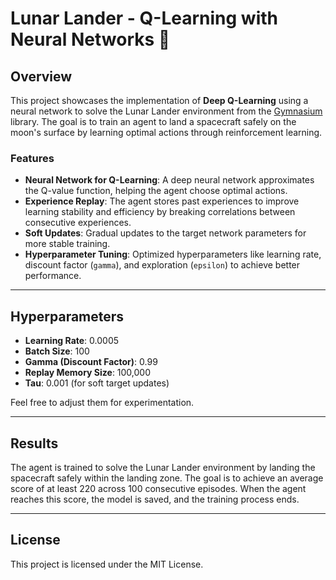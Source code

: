
# Lunar Lander - Q-Learning with Neural Networks 🚀

## Overview

This project showcases the implementation of **Deep Q-Learning** using a neural network to solve the Lunar Lander environment from the [Gymnasium](https://gymnasium.farama.org/) library. The goal is to train an agent to land a spacecraft safely on the moon's surface by learning optimal actions through reinforcement learning.

### Features
- **Neural Network for Q-Learning**: A deep neural network approximates the Q-value function, helping the agent choose optimal actions.
- **Experience Replay**: The agent stores past experiences to improve learning stability and efficiency by breaking correlations between consecutive experiences.
- **Soft Updates**: Gradual updates to the target network parameters for more stable training.
- **Hyperparameter Tuning**: Optimized hyperparameters like learning rate, discount factor (`gamma`), and exploration (`epsilon`) to achieve better performance.

---

## Hyperparameters

- **Learning Rate**: 0.0005
- **Batch Size**: 100
- **Gamma (Discount Factor)**: 0.99
- **Replay Memory Size**: 100,000
- **Tau**: 0.001 (for soft target updates)

Feel free to adjust them for experimentation.

---

## Results

The agent is trained to solve the Lunar Lander environment by landing the spacecraft safely within the landing zone. The goal is to achieve an average score of at least 220 across 100 consecutive episodes. When the agent reaches this score, the model is saved, and the training process ends.

---

## License

This project is licensed under the MIT License.

